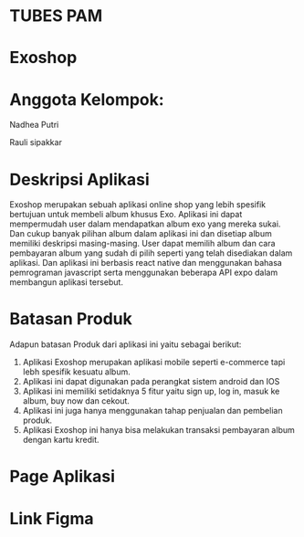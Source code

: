 # TUBES PAM
# Exoshop

# Anggota Kelompok:
Nadhea Putri

Rauli sipakkar

# Deskripsi Aplikasi 
Exoshop merupakan sebuah aplikasi online shop yang lebih spesifik bertujuan untuk membeli album khusus Exo. Aplikasi ini dapat mempermudah user dalam mendapatkan album exo yang mereka sukai. Dan cukup banyak pilihan album dalam aplikasi ini dan disetiap album memiliki deskripsi masing-masing. User dapat memilih album dan cara pembayaran album yang sudah di pilih seperti yang telah disediakan dalam aplikasi. Dan aplikasi ini berbasis react native dan menggunakan bahasa pemrograman javascript serta menggunakan beberapa API expo dalam membangun aplikasi tersebut.

# Batasan Produk
Adapun batasan Produk dari aplikasi ini yaitu sebagai berikut:
1. Aplikasi Exoshop merupakan aplikasi mobile seperti e-commerce tapi lebh spesifik kesuatu album.
2. Aplikasi ini dapat digunakan pada perangkat sistem android dan IOS
3. Aplikasi ini memiliki setidaknya 5 fitur yaitu sign up, log in, masuk ke album, buy now dan cekout.
4. Aplikasi ini juga hanya menggunakan tahap penjualan dan pembelian produk.
5. Aplikasi Exoshop ini hanya bisa melakukan transaksi pembayaran album dengan kartu kredit.

# Page Aplikasi







# Link Figma
